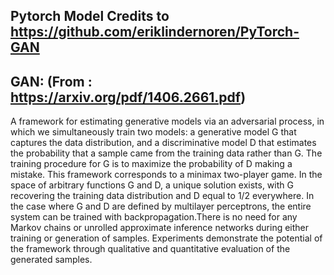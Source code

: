 ## Pytorch Model Credits to https://github.com/eriklindernoren/PyTorch-GAN
## GAN: (From : https://arxiv.org/pdf/1406.2661.pdf)
A framework for estimating generative models via an adversarial process, in which we simultaneously train two models: a generative model G that captures the data distribution, and a discriminative model D that estimates the probability that a sample came from the training data rather than G. The training procedure for G is to maximize the probability of D making a mistake. This framework corresponds to a minimax two-player game. In the space of arbitrary functions G and D, a unique solution exists, with G recovering the training data distribution and D equal to 1/2 everywhere. In the case where G and D are defined by multilayer perceptrons, the entire system can be trained with backpropagation.There is no need for any Markov chains or unrolled approximate inference networks during either training or generation of samples. Experiments demonstrate the potential of the framework through qualitative and quantitative evaluation of the generated samples.

